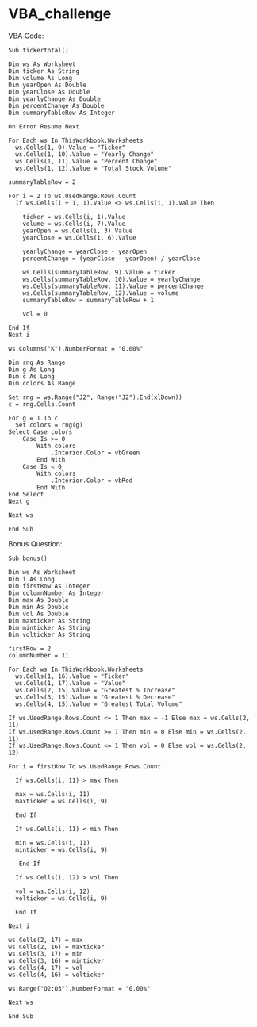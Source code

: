 # VBA_challenge

VBA Code:

    Sub tickertotal()

    Dim ws As Worksheet
    Dim ticker As String
    Dim volume As Long
    Dim yearOpen As Double
    Dim yearClose As Double
    Dim yearlyChange As Double
    Dim percentChange As Double
    Dim summaryTableRow As Integer

    On Error Resume Next

    For Each ws In ThisWorkbook.Worksheets
      ws.Cells(1, 9).Value = "Ticker"
      ws.Cells(1, 10).Value = "Yearly Change"
      ws.Cells(1, 11).Value = "Percent Change"
      ws.Cells(1, 12).Value = "Total Stock Volume"
    
    summaryTableRow = 2
    
    For i = 2 To ws.UsedRange.Rows.Count
      If ws.Cells(i + 1, 1).Value <> ws.Cells(i, 1).Value Then
    
        ticker = ws.Cells(i, 1).Value
        volume = ws.Cells(i, 7).Value
        yearOpen = ws.Cells(i, 3).Value
        yearClose = ws.Cells(i, 6).Value
        
        yearlyChange = yearClose - yearOpen
        percentChange = (yearClose - yearOpen) / yearClose
        
        ws.Cells(summaryTableRow, 9).Value = ticker
        ws.Cells(summaryTableRow, 10).Value = yearlyChange
        ws.Cells(summaryTableRow, 11).Value = percentChange
        ws.Cells(summaryTableRow, 12).Value = volume
        summaryTableRow = summaryTableRow + 1
        
        vol = 0
                
    End If
    Next i

    ws.Columns("K").NumberFormat = "0.00%"

    Dim rng As Range
    Dim g As Long
    Dim c As Long
    Dim colors As Range

    Set rng = ws.Range("J2", Range("J2").End(xlDown))
    c = rng.Cells.Count

    For g = 1 To c
      Set colors = rng(g)
    Select Case colors
        Case Is >= 0
            With colors
                .Interior.Color = vbGreen
            End With
        Case Is < 0
            With colors
                .Interior.Color = vbRed
            End With
    End Select
    Next g

    Next ws

    End Sub
    
  Bonus Question:
    
    Sub bonus()

    Dim ws As Worksheet
    Dim i As Long
    Dim firstRow As Integer
    Dim columnNumber As Integer
    Dim max As Double
    Dim min As Double
    Dim vol As Double
    Dim maxticker As String
    Dim minticker As String
    Dim volticker As String

    firstRow = 2
    columnNumber = 11

    For Each ws In ThisWorkbook.Worksheets
      ws.Cells(1, 16).Value = "Ticker"
      ws.Cells(1, 17).Value = "Value"
      ws.Cells(2, 15).Value = "Greatest % Increase"
      ws.Cells(3, 15).Value = "Greatest % Decrease"
      ws.Cells(4, 15).Value = "Greatest Total Volume"
        
    If ws.UsedRange.Rows.Count <= 1 Then max = -1 Else max = ws.Cells(2, 11)
    If ws.UsedRange.Rows.Count >= 1 Then min = 0 Else min = ws.Cells(2, 11)
    If ws.UsedRange.Rows.Count <= 1 Then vol = 0 Else vol = ws.Cells(2, 12)
        
    For i = firstRow To ws.UsedRange.Rows.Count

      If ws.Cells(i, 11) > max Then
    
      max = ws.Cells(i, 11)
      maxticker = ws.Cells(i, 9)
    
      End If
    
      If ws.Cells(i, 11) < min Then
    
      min = ws.Cells(i, 11)
      minticker = ws.Cells(i, 9)
    
       End If
    
      If ws.Cells(i, 12) > vol Then
    
      vol = ws.Cells(i, 12)
      volticker = ws.Cells(i, 9)
    
      End If
          
    Next i

    ws.Cells(2, 17) = max
    ws.Cells(2, 16) = maxticker
    ws.Cells(3, 17) = min
    ws.Cells(3, 16) = minticker
    ws.Cells(4, 17) = vol
    ws.Cells(4, 16) = volticker

    ws.Range("Q2:Q3").NumberFormat = "0.00%"

    Next ws

    End Sub


  
